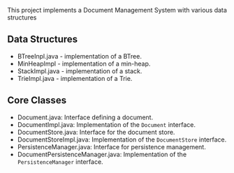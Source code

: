 This project implements a Document Management System with various data structures

## Data Structures
- BTreeInpl.java - implementation of a BTree.
- MinHeapImpl - implementation of a min-heap.
- StackImpl.java - implementation of a stack.
- TrieImpl.java - implementation of a Trie.

## Core Classes
- Document.java: Interface defining a document.
- DocumentImpl.java: Implementation of the `Document` interface.
- DocumentStore.java: Interface for the document store.
- DocumentStoreImpl.java: Implementation of the `DocumentStore` interface.
- PersistenceManager.java: Interface for persistence management.
- DocumentPersistenceManager.java: Implementation of the `PersistenceManager` interface.
